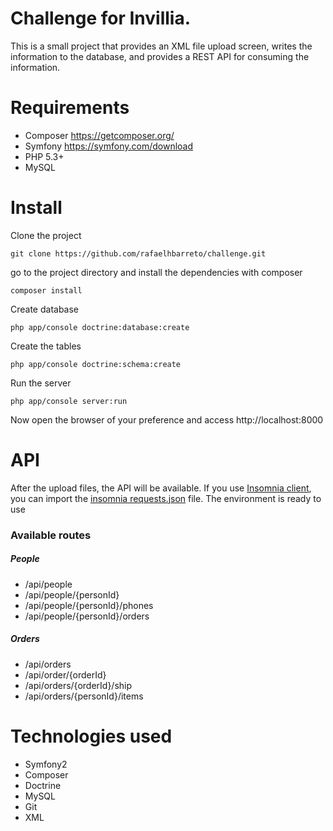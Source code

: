 

# Challenge for Invillia.

This is a small project that provides an XML file upload screen, writes the information to the database, and provides a REST API for consuming the information.

# Requirements

- Composer  https://getcomposer.org/
- Symfony https://symfony.com/download
- PHP 5.3+ 
- MySQL 

# Install

Clone the project 

`git clone https://github.com/rafaelhbarreto/challenge.git`

go to the project directory and install the dependencies with composer

`composer install`

Create database

`php app/console doctrine:database:create`

Create the tables 

`php app/console doctrine:schema:create`

Run the server

`php app/console server:run`

Now open the browser of your preference and access http://localhost:8000

# API 

After the upload files, the API will be available. If you use [Insomnia client](https://insomnia.rest/), you can import the [insomnia requests.json](https://github.com/rafaelhbarreto/challenge/blob/master/insomnia%20requests.json "insomnia requests.json") file. The environment is ready to use

### Available routes

##### People
- /api/people 
- /api/people/{personId} 
- /api/people/{personId}/phones
- /api/people/{personId}/orders 

##### Orders
- /api/orders
- /api/order/{orderId} 
- /api/orders/{orderId}/ship
- /api/orders/{personId}/items 


# Technologies used 

  - Symfony2
- Composer
- Doctrine
- MySQL
- Git
- XML
